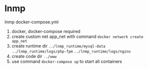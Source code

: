 # lnmp
lnmp docker-compose.yml
1. docker, docker-compose required
2. create custom net app_net with command `docker network create app_net`
3. create runtime dir `../lnmp_runtime/mysql-data`  `../lnmp_runtime/logs/php-fpm`  `../lnmp_runtime/logs/nginx`
4. create code dir `../www`   
3. use command `docker-compose up` to start all containers
